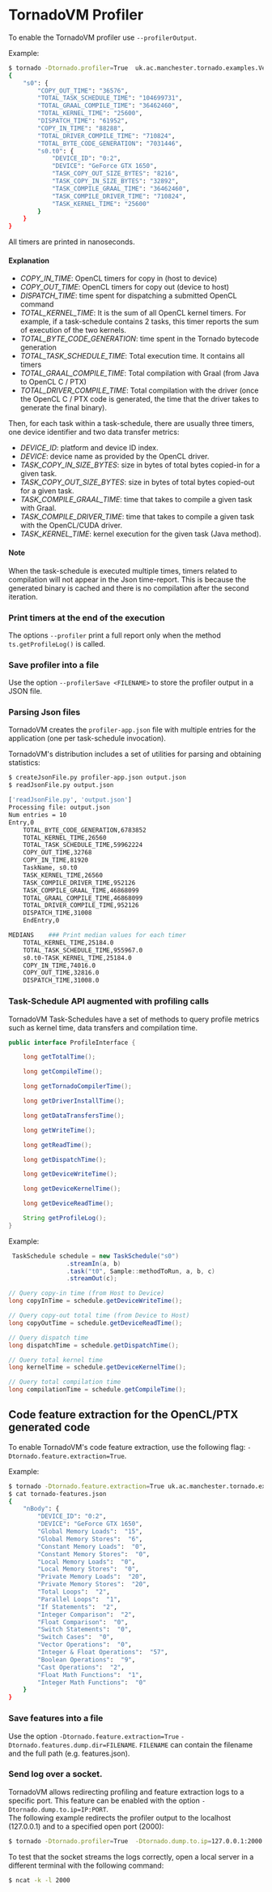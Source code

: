# TornadoVM Profiler

To enable the TornadoVM profiler use `--profilerOutput`.

Example:

```bash
$ tornado -Dtornado.profiler=True  uk.ac.manchester.tornado.examples.VectorAddInt 100000
{
    "s0": {
        "COPY_OUT_TIME": "36576",
        "TOTAL_TASK_SCHEDULE_TIME": "104699731",
        "TOTAL_GRAAL_COMPILE_TIME": "36462460",
        "TOTAL_KERNEL_TIME": "25600",
        "DISPATCH_TIME": "61952",
        "COPY_IN_TIME": "88288",
        "TOTAL_DRIVER_COMPILE_TIME": "710824",
        "TOTAL_BYTE_CODE_GENERATION": "7031446",
        "s0.t0": {
            "DEVICE_ID": "0:2",
            "DEVICE": "GeForce GTX 1650",
            "TASK_COPY_OUT_SIZE_BYTES": "8216",
            "TASK_COPY_IN_SIZE_BYTES": "32892",
            "TASK_COMPILE_GRAAL_TIME": "36462460",
            "TASK_COMPILE_DRIVER_TIME": "710824",
            "TASK_KERNEL_TIME": "25600"
        }
    }
}
```

All timers are printed in nanoseconds.


#### Explanation

* *COPY_IN_TIME*: OpenCL timers for copy in (host to device)
* *COPY_OUT_TIME*: OpenCL timers for copy out (device to host)
* *DISPATCH_TIME*: time spent for dispatching a submitted OpenCL command
* *TOTAL_KERNEL_TIME*: It is the sum of all OpenCL kernel timers. For example, if a task-schedule contains 2 tasks, this timer reports the sum of execution of the two kernels.
* *TOTAL_BYTE_CODE_GENERATION*: time spent in the Tornado bytecode generation
* *TOTAL_TASK_SCHEDULE_TIME*: Total execution time. It contains all timers
* *TOTAL_GRAAL_COMPILE_TIME*: Total compilation with Graal (from Java to OpenCL C / PTX)
* *TOTAL_DRIVER_COMPILE_TIME*: Total compilation with the driver (once the OpenCL C / PTX code is generated, the time that the driver takes to generate the final binary).


Then, for each task within a task-schedule, there are usually three timers, one device identifier and two data transfer metrics:

* *DEVICE_ID*: platform and device ID index.
* *DEVICE*: device name as provided by the OpenCL driver.
* *TASK_COPY_IN_SIZE_BYTES*: size in bytes of total bytes copied-in for a given task.
* *TASK_COPY_OUT_SIZE_BYTES*: size in bytes of total bytes copied-out for a given task.
* *TASK_COMPILE_GRAAL_TIME*: time that takes to compile a given task with Graal.
* *TASK_COMPILE_DRIVER_TIME*: time that takes to compile a given task with the OpenCL/CUDA driver.
* *TASK_KERNEL_TIME*: kernel execution for the given task (Java method).


#### Note

When the task-schedule is executed multiple times, timers related to compilation will not appear in the Json time-report. This is because the generated binary is cached and there is no compilation after the second iteration.


### Print timers at the end of the execution

The options `--profiler` print a full report only when the method `ts.getProfileLog()` is called.

### Save profiler into a file

Use the option `--profilerSave <FILENAME>` to store the profiler output in a JSON file.

### Parsing Json files

TornadoVM creates the `profiler-app.json` file with multiple entries for the application (one per task-schedule invocation).

TornadoVM's distribution includes a set of utilities for parsing and obtaining statistics:

```bash
$ createJsonFile.py profiler-app.json output.json
$ readJsonFile.py output.json

['readJsonFile.py', 'output.json']
Processing file: output.json
Num entries = 10
Entry,0
    TOTAL_BYTE_CODE_GENERATION,6783852
    TOTAL_KERNEL_TIME,26560
    TOTAL_TASK_SCHEDULE_TIME,59962224
    COPY_OUT_TIME,32768
    COPY_IN_TIME,81920
    TaskName, s0.t0
    TASK_KERNEL_TIME,26560
    TASK_COMPILE_DRIVER_TIME,952126
    TASK_COMPILE_GRAAL_TIME,46868099
    TOTAL_GRAAL_COMPILE_TIME,46868099
    TOTAL_DRIVER_COMPILE_TIME,952126
    DISPATCH_TIME,31008
    EndEntry,0

MEDIANS    ### Print median values for each timer
    TOTAL_KERNEL_TIME,25184.0
    TOTAL_TASK_SCHEDULE_TIME,955967.0
    s0.t0-TASK_KERNEL_TIME,25184.0
    COPY_IN_TIME,74016.0
    COPY_OUT_TIME,32816.0
    DISPATCH_TIME,31008.0
```


### Task-Schedule API augmented with profiling calls

TornadoVM Task-Schedules have a set of methods to query profile metrics such as kernel time, data transfers and compilation time.

```java
public interface ProfileInterface {

    long getTotalTime();

    long getCompileTime();

    long getTornadoCompilerTime();

    long getDriverInstallTime();

    long getDataTransfersTime();

    long getWriteTime();

    long getReadTime();

    long getDispatchTime();

    long getDeviceWriteTime();

    long getDeviceKernelTime();

    long getDeviceReadTime();

    String getProfileLog();
}
```

Example:

```java
 TaskSchedule schedule = new TaskSchedule("s0")
                .streamIn(a, b)
                .task("t0", Sample::methodToRun, a, b, c)
                .streamOut(c);

// Query copy-in time (from Host to Device)
long copyInTime = schedule.getDeviceWriteTime();

// Query copy-out total time (from Device to Host)
long copyOutTime = schedule.getDeviceReadTime();

// Query dispatch time
long dispatchTime = schedule.getDispatchTime();

// Query total kernel time
long kernelTime = schedule.getDeviceKernelTime();

// Query total compilation time
long compilationTime = schedule.getCompileTime();
```


## Code feature extraction for the OpenCL/PTX generated code

To enable TornadoVM's code feature extraction, use the following flag: `-Dtornado.feature.extraction=True`.

Example:

```bash
$ tornado -Dtornado.feature.extraction=True uk.ac.manchester.tornado.examples.compute.NBody 1024 1
$ cat tornado-features.json
{
    "nBody": {
        "DEVICE_ID": "0:2",
        "DEVICE": "GeForce GTX 1650",
        "Global Memory Loads":  "15",
        "Global Memory Stores":  "6",
        "Constant Memory Loads":  "0",
        "Constant Memory Stores":  "0",
        "Local Memory Loads":  "0",
        "Local Memory Stores":  "0",
        "Private Memory Loads":  "20",
        "Private Memory Stores":  "20",
        "Total Loops":  "2",
        "Parallel Loops":  "1",
        "If Statements":  "2",
        "Integer Comparison":  "2",
        "Float Comparison":  "0",
        "Switch Statements":  "0",
        "Switch Cases":  "0",
        "Vector Operations":  "0",
        "Integer & Float Operations":  "57",
        "Boolean Operations":  "9",
        "Cast Operations":  "2",
        "Float Math Functions":  "1",
        "Integer Math Functions":  "0"
    }
}

```
### Save features into a file

Use the option `-Dtornado.feature.extraction=True` `-Dtornado.features.dump.dir=FILENAME`.  `FILENAME` can contain the filename and the full path (e.g. features.json).

### Send log over a socket.

TornadoVM allows redirecting profiling and feature extraction logs to a specific port. This feature can be enabled with the option `-Dtornado.dump.to.ip=IP:PORT`.  
The following example redirects the profiler output to the localhost (127.0.0.1) and to a specified open port (2000):
```bash
$ tornado -Dtornado.profiler=True  -Dtornado.dump.to.ip=127.0.0.1:2000 uk.ac.manchester.tornado.examples.VectorAddInt 100000
```
To test that the socket streams the logs correctly, open a local server in a different terminal with the following command:
```bash
$ ncat -k -l 2000
```
